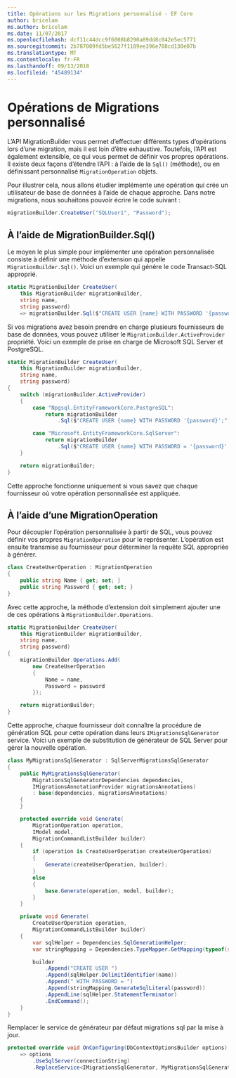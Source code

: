 ```yaml
---
title: Opérations sur les Migrations personnalisé - EF Core
author: bricelam
ms.author: bricelam
ms.date: 11/07/2017
ms.openlocfilehash: dcf11c44dcc9f6008b8290a89dd8c042e5ec5771
ms.sourcegitcommit: 2b787009fd5be5627f1189ee396e708cd130e07b
ms.translationtype: MT
ms.contentlocale: fr-FR
ms.lasthandoff: 09/13/2018
ms.locfileid: "45489134"
---
```

<a name="custom-migrations-operations"></a>Opérations de Migrations personnalisé
============================
L’API MigrationBuilder vous permet d’effectuer différents types d’opérations lors d’une migration, mais il est loin d’être exhaustive. Toutefois, l’API est également extensible, ce qui vous permet de définir vos propres opérations. Il existe deux façons d’étendre l’API : à l’aide de la `Sql()` (méthode), ou en définissant personnalisé `MigrationOperation` objets.

Pour illustrer cela, nous allons étudier implémente une opération qui crée un utilisateur de base de données à l’aide de chaque approche. Dans notre migrations, nous souhaitons pouvoir écrire le code suivant :

``` csharp
migrationBuilder.CreateUser("SQLUser1", "Password");
```

<a name="using-migrationbuildersql"></a>À l’aide de MigrationBuilder.Sql()
----------------------------
Le moyen le plus simple pour implémenter une opération personnalisée consiste à définir une méthode d’extension qui appelle `MigrationBuilder.Sql()`.
Voici un exemple qui génère le code Transact-SQL approprié.

``` csharp
static MigrationBuilder CreateUser(
    this MigrationBuilder migrationBuilder,
    string name,
    string password)
    => migrationBuilder.Sql($"CREATE USER {name} WITH PASSWORD '{password}';");
```

Si vos migrations avez besoin prendre en charge plusieurs fournisseurs de base de données, vous pouvez utiliser le `MigrationBuilder.ActiveProvider` propriété. Voici un exemple de prise en charge de Microsoft SQL Server et PostgreSQL.

``` csharp
static MigrationBuilder CreateUser(
    this MigrationBuilder migrationBuilder,
    string name,
    string password)
{
    switch (migrationBuilder.ActiveProvider)
    {
        case "Npgsql.EntityFrameworkCore.PostgreSQL":
            return migrationBuilder
                .Sql($"CREATE USER {name} WITH PASSWORD '{password}';");

        case "Microsoft.EntityFrameworkCore.SqlServer":
            return migrationBuilder
                .Sql($"CREATE USER {name} WITH PASSWORD = '{password}';");
    }

    return migrationBuilder;
}
```

Cette approche fonctionne uniquement si vous savez que chaque fournisseur où votre opération personnalisée est appliquée.

<a name="using-a-migrationoperation"></a>À l’aide d’une MigrationOperation
---------------------------
Pour découpler l’opération personnalisée à partir de SQL, vous pouvez définir vos propres `MigrationOperation` pour le représenter. L’opération est ensuite transmise au fournisseur pour déterminer la requête SQL appropriée à générer.

``` csharp
class CreateUserOperation : MigrationOperation
{
    public string Name { get; set; }
    public string Password { get; set; }
}
```

Avec cette approche, la méthode d’extension doit simplement ajouter une de ces opérations à `MigrationBuilder.Operations`.

``` csharp
static MigrationBuilder CreateUser(
    this MigrationBuilder migrationBuilder,
    string name,
    string password)
{
    migrationBuilder.Operations.Add(
        new CreateUserOperation
        {
            Name = name,
            Password = password
        });

    return migrationBuilder;
}
```

Cette approche, chaque fournisseur doit connaître la procédure de génération SQL pour cette opération dans leurs `IMigrationsSqlGenerator` service. Voici un exemple de substitution de générateur de SQL Server pour gérer la nouvelle opération.

``` csharp
class MyMigrationsSqlGenerator : SqlServerMigrationsSqlGenerator
{
    public MyMigrationsSqlGenerator(
        MigrationsSqlGeneratorDependencies dependencies,
        IMigrationsAnnotationProvider migrationsAnnotations)
        : base(dependencies, migrationsAnnotations)
    {
    }

    protected override void Generate(
        MigrationOperation operation,
        IModel model,
        MigrationCommandListBuilder builder)
    {
        if (operation is CreateUserOperation createUserOperation)
        {
            Generate(createUserOperation, builder);
        }
        else
        {
            base.Generate(operation, model, builder);
        }
    }

    private void Generate(
        CreateUserOperation operation,
        MigrationCommandListBuilder builder)
    {
        var sqlHelper = Dependencies.SqlGenerationHelper;
        var stringMapping = Dependencies.TypeMapper.GetMapping(typeof(string));

        builder
            .Append("CREATE USER ")
            .Append(sqlHelper.DelimitIdentifier(name))
            .Append(" WITH PASSWORD = ")
            .Append(stringMapping.GenerateSqlLiteral(password))
            .AppendLine(sqlHelper.StatementTerminator)
            .EndCommand();
    }
}
```

Remplacer le service de générateur par défaut migrations sql par la mise à jour.

``` csharp
protected override void OnConfiguring(DbContextOptionsBuilder options)
    => options
        .UseSqlServer(connectionString)
        .ReplaceService<IMigrationsSqlGenerator, MyMigrationsSqlGenerator>();
```
